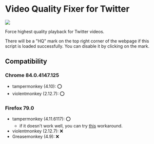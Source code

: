 # Video Quality Fixer for Twitter
[![](https://img.shields.io/github/stars/flyhaozi/Video-Quality-Fixer-for-Twitter?style=social)](https://github.com/flyhaozi/Video-Quality-Fixer-for-Twitter)

Force highest quality playback for Twitter videos.

There will be a "HQ" mark on the top right corner of the webpage if this script is loaded successfully. You can disable it by clicking on the mark.

## Compatibility
### Chrome 84.0.4147.125
- tampermonkey (4.10): ⭕
- violentmonkey (2.12.7): ⭕

### Firefox 79.0
- tampermonkey (4.11.6117): ⭕
  - if it doesn't work well, you can try [this](https://github.com/Tampermonkey/tampermonkey/issues/952#issuecomment-638373937) workaround.
- violentmonkey (2.12.7): ❌
- Greasemonkey (4.9): ❌